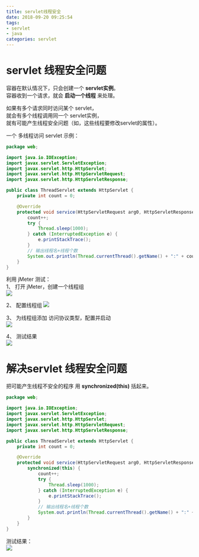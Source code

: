 ```yaml
---
title: servlet线程安全
date: 2018-09-20 09:25:54
tags:
- servlet
- java
categories: servlet
---
```

# servlet 线程安全问题

容器在默认情况下，只会创建一个 **servlet实例**。  
容器收到一个请求，就会 **启动一个线程** 来处理。  

如果有多个请求同时访问某个 servlet，  
就会有多个线程调用同一个 servlet实例，  
就有可能产生线程安全问题（如，这些线程要修改servlet的属性）。   

一个 多线程访问 servlet 示例：  
```java
package web;

import java.io.IOException;
import javax.servlet.ServletException;
import javax.servlet.http.HttpServlet;
import javax.servlet.http.HttpServletRequest;
import javax.servlet.http.HttpServletResponse;

public class ThreadServlet extends HttpServlet {
	private int count = 0;

	@Override
	protected void service(HttpServletRequest arg0, HttpServletResponse arg1) throws ServletException, IOException {
		count++;
		try {
			Thread.sleep(1000);
		} catch (InterruptedException e) {
			e.printStackTrace();
		}
		// 输出线程名+线程个数
		System.out.println(Thread.currentThread().getName() + ":" + count);
	}
}
```

利用 jMeter 测试：  
1、 打开 jMeter，创建一个线程组  
![](https://mitre.oss-cn-hangzhou.aliyuncs.com/java-%E8%BE%BE%E5%86%85%E8%A7%86%E9%A2%91%E5%AD%A6%E4%B9%A0/jMeter1.png)  

2、 配置线程组
![](https://mitre.oss-cn-hangzhou.aliyuncs.com/java-%E8%BE%BE%E5%86%85%E8%A7%86%E9%A2%91%E5%AD%A6%E4%B9%A0/jMeter2.png)  

3、 为线程组添加 访问协议类型，配置并启动  
![](https://mitre.oss-cn-hangzhou.aliyuncs.com/java-%E8%BE%BE%E5%86%85%E8%A7%86%E9%A2%91%E5%AD%A6%E4%B9%A0/jMeter3.png)  

4、 测试结果  
![](https://mitre.oss-cn-hangzhou.aliyuncs.com/java-%E8%BE%BE%E5%86%85%E8%A7%86%E9%A2%91%E5%AD%A6%E4%B9%A0/jMeter4.png)  

# 解决servlet 线程安全问题  
把可能产生线程不安全的程序 用 **synchronized(this)** 括起来。  
```java
package web;

import java.io.IOException;
import javax.servlet.ServletException;
import javax.servlet.http.HttpServlet;
import javax.servlet.http.HttpServletRequest;
import javax.servlet.http.HttpServletResponse;

public class ThreadServlet extends HttpServlet {
	private int count = 0;

	@Override
	protected void service(HttpServletRequest arg0, HttpServletResponse arg1) throws ServletException, IOException {
		synchronized(this) {
			count++;
			try {
				Thread.sleep(1000);
			} catch (InterruptedException e) {
				e.printStackTrace();
			}
			// 输出线程名+线程个数
			System.out.println(Thread.currentThread().getName() + ":" + count);
		}
	}
}
```
测试结果：  
![](https://mitre.oss-cn-hangzhou.aliyuncs.com/java-%E8%BE%BE%E5%86%85%E8%A7%86%E9%A2%91%E5%AD%A6%E4%B9%A0/jMeter5.png)  
